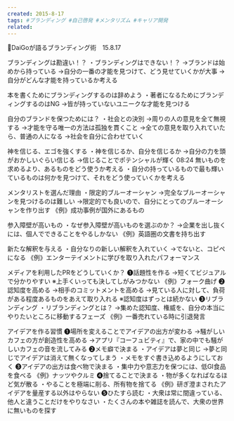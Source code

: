 ```yaml
---
created: 2015-8-17
tags: #ブランディング #自己啓発 #メンタリズム #キャリア開発
related:
---
```


👗DaiGoが語るブランディング術　15.8.17


ブランディングは勘違い！？
・ブランディングはできない！？
→ブランドは始めから持っている
→自分の一番の才能を見つけて、どう見せていくかが大事
→自分がどんな才能を持っているか考える

本を書くためにブランディングするのは辞めよう
・著者になるためにブランディングするのはNG
→皆が持っていないユニークな才能を見つける

自分のブランドを保つためには？
・社会との決別
→周りの人の意見を全て無視する
→才能を守る唯一の方法は孤独を貫くこと
→全ての意見を取り入れていたら、普通の人になる
→社会を自分に合わせていく

神を信じる、エゴを強くする
・神を信じるか、自分を信じるか
→自分の力を頭がおかしいぐらい信じる
→信じることでポテンシャルが輝く
08:24
無いものを求めるより、あるものをどう使うか考える
・自分の持っているもので最も輝いているものは何かを見つけて、それをどう使っていくかを考える

メンタリストを選んだ理由
・限定的ブルーオーシャン
→完全なブルーオーシャンを見つけるのは難しい
→限定的でも良いので、自分にとってのブルーオーシャンを作り出す
《例》成功事例が国外にあるもの

参入障壁が高いもの
・なぜ参入障壁が高いものを選ぶのか？
→企業を出し抜くには、個人でできることをやるしかない
《例》英語圏の文書を持ち出す

新たな解釈を与える
・自分なりの新しい解釈を入れていく
→でないと、コピペになる
《例》エンターテイメントに学びを取り入れたパフォーマンス

メディアを利用したPRをどうしていくか？
❶話題性を作る
→短くてビジュアルで分かりやすい
※上手くいっても決してしがみつかない
《例》フォーク曲げ
❷認知度を高める
→相手のコミットメントを高める
→見ている人に対して、負荷がある程度あるものをあえて取り入れる
※認知度はずっとは続かない
❸リブランディング
・リブランディングとは？
→集めた認知度、権威を、自分の本当にやりたいところに移動するフェーズ
《例》一番売れている時に引退発言

アイデアを作る習慣
❶場所を変えることでアイデアの出方が変わる
→騒がしいカフェの方が創造性を高める
→アプリ『コーフュビティ』で、家の中でも騒がしいカフェの音を流してみる
❷メモ癖で決まる
・アイデアは夢と同じ
→夢と同じでアイデアは消えて無くなってしまう
・メモをすぐ書き込めるようにしておく
❸アイデアの出方は食べ物で決まる
・集中力や意志力を保つには、低GI食品を食べる
《例》ナッツやクルミ
❹捨てることで決まる
・物が多くなればなるほど気が散る
・やることを極端に削る、所有物を捨てる
《例》研ぎ澄まされたアイデアを量産する以外はやらない
❺ひたすら読む
・大衆は常に間違っている、他人と違うことだけをやりなさい
・たくさんの本や雑誌を読んで、大衆の世界に無いものを探す
